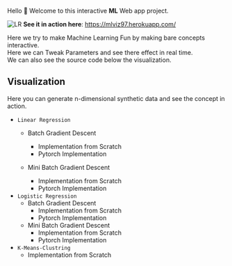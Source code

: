 Hello 👋 Welcome to this interactive **ML** Web app project.

![LR](LR.gif)
**See it in action here**: https://mlviz97.herokuapp.com/

Here we try to make Machine Learning Fun by making bare concepts interactive.  
Here we can Tweak Parameters and see there effect in real time.   
We can also see the source code below the visualization.

## Visualization

Here you can generate n-dimensional synthetic data and see the concept in action.

- `Linear Regression`
  - Batch Gradient Descent
    
      - Implementation from Scratch
      - Pytorch Implementation
  - Mini Batch Gradient Descent
      - Implementation from Scratch
      - Pytorch Implementation
- `Logistic Regression`
  - Batch Gradient Descent
      - Implementation from Scratch
      - Pytorch Implementation
  - Mini Batch Gradient Descent
      - Implementation from Scratch
      - Pytorch Implementation
- `K-Means-Clustring`
  - Implementation from Scratch
